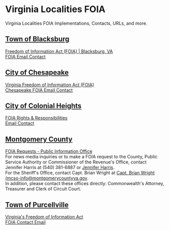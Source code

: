 # Virginia Localities FOIA  

Virginia Localities FOIA Implementations, Contacts, URLs, and more.  

## [Town of Blacksburg](http://www.blacksburg.gov/home)  
[Freedom of Information Act (FOIA) | Blacksburg, VA](http://www.blacksburg.gov/departments/departments-l-z/town-attorney/freedom-of-information-act-foia)  
[FOIA Email Contact](foia@blacksburg.gov)  


## [City of Chesapeake](http://www.cityofchesapeake.net/Home.htm)  
[Virginia Freedom of Information Act (FOIA)](http://www.cityofchesapeake.net/government/city-departments/departments/city-manager/foia.htm)  
[Chesapeake FOIA Email Contact](FOIA@cityofchesapeake.net)  

## [City of Colonial Heights](http://www.colonialheightsva.gov/)   
[FOIA Rights & Responsibilities](http://www.colonialheightsva.gov/678/FOIA-Rights-Responsibilities)   
[Email Contact](tomlinj@colonialheightsva.gov)  

## [Montgomery County](https://www.montgomerycountyva.gov/) 
[FOIA Requests - Public Information Office](https://www.montgomerycountyva.gov/content/15989/16033/16999/default.aspx)  
For news media inquiries or to make a FOIA request to the County, Public Service Authority or Commissioner of the Revenue's Office, contact Jennifer Harris at (540) 381-6887 or [Jennifer Harris](harrisjt@montgomerycountyva.gov).  
For the Sheriff's Office, contact Capt. Brian Wright at [Capt. Brian Wright (mcso-info@montgomerycountyva.gov](mcso-info@montgomerycountyva.gov).  
In addition, please contact these offices directly: Commonwealth's Attorney, Treasurer and Clerk of Circuit Court.  

## [Town of Purcellville](https://www.purcellvilleva.gov/78/Request-Public-Records)  
[Virginia's Freedom of Information Act](https://www.purcellvilleva.gov/78/Request-Public-Records)  
[FOIA Contact Email](dhays@purcellvilleva.gov)  
